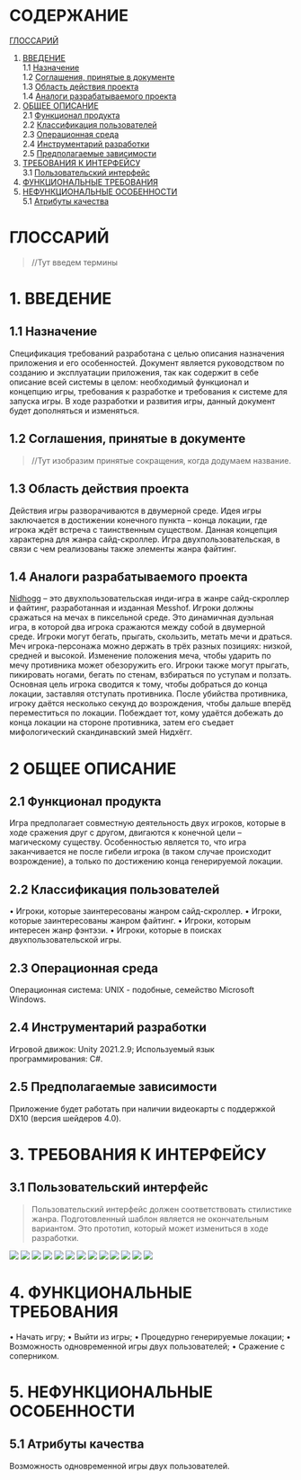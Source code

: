 # СОДЕРЖАНИЕ
[ГЛОССАРИЙ](#ГЛОССАРИЙ)

1. [ВВЕДЕНИЕ](#1.-ВВЕДЕНИЕ)  
1.1 [Назначение](##1.1-Назначение)  
1.2 [Соглашения, принятые в документе](##1.2-Соглашения,-принятые-в-документе)  
1.3 [Область действия проекта](##1.3-Область-действия-проекта)  
1.4 [Аналоги разрабатываемого проекта](##1.4-Аналоги-разрабатываемого-проекта)  
2. [ОБЩЕЕ ОПИСАНИЕ](#2-ОБЩЕЕ-ОПИСАНИЕ)  
2.1 [Функционал продукта](##2.1-Функционал-продукта)  
2.2 [Классификация пользователей](##2.2-Классификация-пользователей)  
2.3 [Операционная среда](##2.3-Операционная-среда)  
2.4 [Инструментарий разработки](##2.4-Инструментарий-разработки)  
2.5 [Предполагаемые зависимости](##2.5-Предполагаемые-зависимости)  
3. [ТРЕБОВАНИЯ К ИНТЕРФЕЙСУ](#3-ТРЕБОВАНИЯ-К-ИНТЕРФЕЙСУ)  
3.1	[Пользовательский интерфейс](##3.1-Пользовательский-интерфейс)  
4.	[ФУНКЦИОНАЛЬНЫЕ ТРЕБОВАНИЯ](#4-ФУНКЦИОНАЛЬНЫЕ-ТРЕБОВАНИЯ)  
5.	[НЕФУНКЦИОНАЛЬНЫЕ ОСОБЕННОСТИ](#5-НЕФУНКЦИОНАЛЬНЫЕ-ОСОБЕННОСТИ)  
5.1	[Атрибуты качества](##5.1-Атрибуты-качества)  

# ГЛОССАРИЙ

> //Тут введем термины

# 1.	ВВЕДЕНИЕ 

## 1.1	Назначение

Спецификация требований разработана с целью описания назначения приложения и его особенностей. Документ является руководством по созданию и эксплуатации приложения, так как содержит в себе описание всей системы в целом: необходимый функционал и концепцию игры, требования к разработке и требования к системе для запуска игры. В ходе разработки и развития игры, данный документ будет дополняться и изменяться. 

## 1.2	Соглашения, принятые в документе 

> //Тут изобразим принятые сокращения, когда додумаем название.

## 1.3	Область действия проекта 

Действия игры разворачиваются в двумерной среде. Идея игры заключается в достижении конечного пункта – конца локации, где игрока ждёт встреча с таинственным существом. Данная концепция характерна для жанра сайд-скроллер. Игра двухпользовательская, в связи с чем реализованы также элементы жанра файтинг. 

## 1.4	Аналоги разрабатываемого проекта 

[Nidhogg](https://nidhogggame.com/ "Nidhogg") – это двухпользовательская инди-игра в жанре сайд-скроллер и файтинг, разработанная и изданная Messhof. Игроки должны сражаться на мечах в пиксельной среде. Это динамичная дуэльная игра, в которой два игрока сражаются между собой в двумерной среде. Игроки могут бегать, прыгать, скользить, метать мечи и драться. Меч игрока-персонажа можно держать в трёх разных позициях: низкой, средней и высокой. Изменение положения меча, чтобы ударить по мечу противника может обезоружить его. Игроки также могут прыгать, пикировать ногами, бегать по стенам, взбираться по уступам и ползать. Основная цель игрока сводится к тому, чтобы добраться до конца локации, заставляя отступать противника. После убийства противника, игроку даётся несколько секунд до возрождения, чтобы дальше вперёд переместиться по локации. Побеждает тот, кому удаётся добежать до конца локации на стороне противника, затем его съедает мифологический скандинавский змей Нидхёгг.

# 2 ОБЩЕЕ ОПИСАНИЕ

## 2.1 Функционал продукта

Игра предполагает совместную деятельность двух игроков, которые в ходе сражения друг с другом, двигаются к конечной цели – магическому существу. Особенностью является то, что игра заканчивается не после гибели игрока (в таком случае происходит возрождение), а только по достижению конца генерируемой локации.

## 2.2 Классификация пользователей

•	Игроки, которые заинтересованы жанром сайд-скроллер.
•	Игроки, которые заинтересованы жанром файтинг.
•	Игроки, которым интересен жанр фэнтэзи.
•	Игроки, которые в поисках двухпользовательской игры.

## 2.3 Операционная среда

Операционная система: UNIX - подобные, семейство Microsoft Windows.

## 2.4 Инструментарий разработки

Игровой движок: Unity 2021.2.9;
Используемый язык программирования: C#.

## 2.5 Предполагаемые зависимости

Приложение будет работать при наличии видеокарты с поддержкой DX10 (версия шейдеров 4.0).

# 3.	ТРЕБОВАНИЯ К ИНТЕРФЕЙСУ

## 3.1	Пользовательский интерфейс

> Пользовательский интерфейс должен соответствовать стилистике жанра. Подготовленный шаблон является не окончательным вариантом. Это прототип, который может измениться в ходе разработки.

<img src="https://res.cloudinary.com/dlrmdokvi/image/upload/v1644432668/TheoryOfVirtual/1_xbu4lu.png" />
<img src="https://res.cloudinary.com/dlrmdokvi/image/upload/v1644432668/TheoryOfVirtual/2_kkkkc7.png" />
<img src="https://res.cloudinary.com/dlrmdokvi/image/upload/v1644432666/TheoryOfVirtual/3_u0yot6.png" />
<img src="https://res.cloudinary.com/dlrmdokvi/image/upload/v1644432667/TheoryOfVirtual/4_sjig91.png" />
<img src="https://res.cloudinary.com/dlrmdokvi/image/upload/v1644432668/TheoryOfVirtual/options_dpsqfw.png" />
<img src="https://res.cloudinary.com/dlrmdokvi/image/upload/v1644432667/TheoryOfVirtual/game_-__session_settings_fyghvl.png" />
<img src="https://res.cloudinary.com/dlrmdokvi/image/upload/v1644432667/TheoryOfVirtual/controls_e1c6mq.png" />
<img src="https://res.cloudinary.com/dlrmdokvi/image/upload/v1644432667/TheoryOfVirtual/4_sjig91.png" />
<img src="https://res.cloudinary.com/dlrmdokvi/image/upload/v1644432666/TheoryOfVirtual/Credits_yv9rds.png"/>
<img src="https://res.cloudinary.com/dlrmdokvi/image/upload/v1644432668/TheoryOfVirtual/locathion_1_rh1on9.png" />
<img src="https://res.cloudinary.com/dlrmdokvi/image/upload/v1644432668/TheoryOfVirtual/locathion_2_h3pbwc.png" />
<img src="https://res.cloudinary.com/dlrmdokvi/image/upload/v1644432668/TheoryOfVirtual/locathion_3_z7hnae.png"/>
<img src="https://res.cloudinary.com/dlrmdokvi/image/upload/v1644432667/TheoryOfVirtual/exit_esc_rpquae.png"/>


# 4.	ФУНКЦИОНАЛЬНЫЕ ТРЕБОВАНИЯ

•	Начать игру;
•	Выйти из игры;
•	Процедурно генерируемые локации;
•	Возможность одновременной игры двух пользователей;
•	Сражение с соперником.

# 5.	НЕФУНКЦИОНАЛЬНЫЕ ОСОБЕННОСТИ

## 5.1	Атрибуты качества

Возможность одновременной игры двух пользователей.










